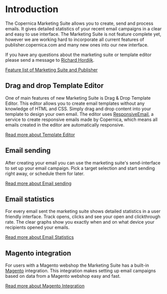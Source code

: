 # Introduction

The Copernica Marketing Suite allows you to create, send and process emails. 
It gives detailed statistics of your recent email campaigns in a clear
and easy to use interface. The Marketing Suite is not feature complete yet, 
however we are working hard to incorporate all current features of publisher.copernica.com
and many new ones into our new interface.

If you have any questions about the marketing suite or template editor please send a message
to [Richard Hordijk](mailto:richard.hordijk@copernica.com).


[Feature list of Marketing Suite and Publisher](copernica-docs:MarketingSuite/feature-list)

## Drag and drop Template Editor

One of main features of new Marketing Suite is Drag & Drop Template Editor. This
editor allows you to create email templates without any knowledge of HTML and CSS.
Simply drag and drop content into your template to design your own email. The editor
uses [ResponsiveEmail](http://www.responsiveemail.com), a service to create responsive emails
made by Copernica, which means all emails created in the editor are automatically responsive.

[Read more about Template Editor](copernica-docs:MarketingSuite/template-editor/introduction)

## Email sending

After creating your email you can use the marketing suite's send-interface to set up
your email campaign. Pick a target selection and start sending right away, or schedule
them for later. 

[Read more about Email sending](copernica-docs:MarketingSuite/send-app/introduction)

## Email statistics

For every email sent the marketing suite shows detailed statistics in a user friendly
interface. Track opens, clicks and see your open and clickthrough rate. The clear
graphs show you exactly when and on what device your recipients opened your emails. 

[Read more about Email Statistics](copernica-docs:MarketingSuite/statistics/introduction)

## Magento integration

For users with a Magento webshop the Marketing Suite has a built-in [Magento](http://magento.com) integration. 
This integration makes setting up email campaigns based on data from a Magento webshop easy and fast.

[Read more about Magento Integration](copernica-docs:MarketingSuite/magento-integration/introduction)


